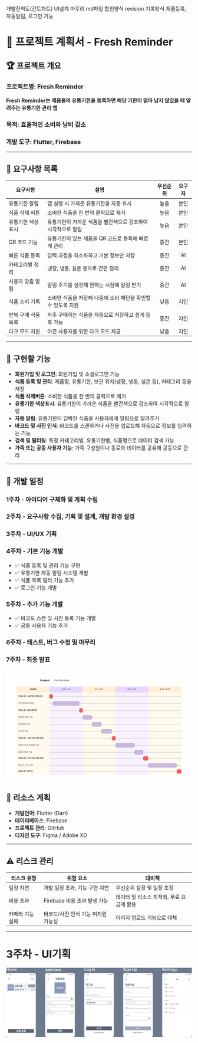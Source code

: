 개발진척도(간트차트)
UI설계 마무리
md파일 합친양식
revision 기록방식
제품등록, 자동알림, 로그인 기능

# 📌 프로젝트 계획서 - Fresh Reminder

## 🏆 프로젝트 개요

### 프로젝트명: **Fresh Reminder**  

**Fresh Reminder는 제품들의 유통기한을 등록하면 해당 기한이 얼마 남지 않았을 때 
알려주는 유통기한 관리 앱**
### 목적:  효율적인 소비와 낭비 감소

### 개발 도구: Flutter, Firebase

---

## 📌 요구사항 목록

| **요구사항** | **설명** | **우선순위** | **요구자** |
|-------------|---------|:------------:|:-------:|
| 유통기한 알림 | 앱 실행 시 가까운 유통기한을 자동 표시 | 높음 | 본인 |
| 식품 삭제 버튼 | 소비한 식품을 한 번의 클릭으로 제거 | 높음 | 본인 |
| 유통기한 색상 표시 | 유통기한이 가까운 식품을 빨간색으로 강조하여 시각적으로 알림 | 높음 | 본인 |
| QR 코드 기능 | 유통기한이 있는 제품을 QR 코드로 등록해 빠르게 관리 | 중간 | 본인 |
| 빠른 식품 등록 | 입력 과정을 최소화하고 기본 정보만 저장 | 중간 | AI |
| 카테고리별 정리 | 냉장, 냉동, 실온 등으로 간편 정리 | 중간 | AI |
| 사용자 맞춤 알림 | 알림 주기를 설정해 원하는 시점에 알림 받기 | 중간 | AI |
| 식품 소비 기록 | 소비한 식품을 저장해 나중에 소비 패턴을 확인할 수 있도록 지원 | 낮음 | 지인 |
| 반복 구매 식품 목록 | 자주 구매하는 식품을 자동으로 저장하고 쉽게 등록 가능 | 중간 | 지인 |
| 다크 모드 지원 | 야간 사용자를 위한 다크 모드 제공 | 낮음 | 지인 |

---

## 🚀 구현할 기능
- **회원가입 및 로그인**: 회원가입 및 소셜로그인 기능
- **식품 등록 및 관리**: 제품명, 유통기한, 보관 위치(냉장, 냉동, 실온 등), 카테고리 등을 저장
- **식품 삭제버튼**: 소비한 식품을 한 번의 클릭으로 제거
- **유통기한 색상표시**: 유통기한이 가까운 식품을 빨간색으로 강조하여 시각적으로 알림
- **자동 알림**: 유통기한이 임박한 식품을 사용자에게 알림으로 알려주기  
- **바코드 및 사진 인식**: 바코드를 스캔하거나 사진을 업로드해 자동으로 정보를 입력하는 기능  
- **검색 및 필터링**: 특정 카테고리별, 유통기한별, 식품명으로 데이터 검색 가능  
- **가족 또는 공동 사용자 기능**: 가족 구성원이나 동료와 데이터를 공유해 공동으로 관리  

---

## 📅 개발 일정 

### **1주차 - 아이디어 구체화 및 계획 수립**  
### **2주차 - 요구사항 수집, 기획 및 설계, 개발 환경 설정**  
### **3주차 - UI/UX 기획**  
### **4주차 - 기본 기능 개발**  
- ✅ 식품 등록 및 관리 기능 구현  
- ✅ 유통기한 자동 알림 시스템 개발  
- ✅ 식품 목록 필터 기능 추가
- ✅ 로그인 기능 개발  

### **5주차 - 추가 기능 개발**  
- ✅ 바코드 스캔 및 사진 등록 기능 개발  
- ✅ 공동 사용자 기능 추가  

### **6주차 - 테스트, 버그 수정 및 마무리**  
### **7주차 - 최종 발표**  

![개발 일정 간트차트](https://github.com/aajwp/Flutter_TIL/blob/main/project/Project%20Gantt%20Chart.png)
---

## 🔧 리소스 계획

- **개발언어**: Flutter (Dart)  
- **데이터베이스**: Firebase  
- **프로젝트 관리**: GitHub  
- **디자인 도구**: Figma / Adobe XD  

---

## ⚠ 리스크 관리

| **리스크 유형** | **위험 요소** | **대비책** |
|---------------|-------------|------------|
| 일정 지연 | 개발 일정 초과, 기능 구현 지연 | 우선순위 설정 및 일정 조정 |
| 비용 초과 | Firebase 비용 초과 발생 가능 | 데이터 및 리소스 최적화, 무료 요금제 활용 |
| 카메라 기능 실패 | 바코드/사진 인식 기능 미지원 가능성 | 이미지 업로드 기능으로 대체 |

---

# 3주차 - UI기획

![Fresh Reminder UI](https://github.com/aajwp/Flutter_TIL/blob/main/project/Fresh%20Reminder%20UI.png)
